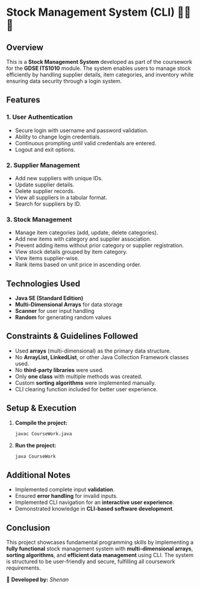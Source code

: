 # Stock Management System (CLI) 🥬📃🧦

## Overview
This is a **Stock Management System** developed as part of the coursework for the **GDSE ITS1010** module. The system enables users to manage stock efficiently by handling supplier details, item categories, and inventory while ensuring data security through a login system.

## Features
### 1. **User Authentication**
- Secure login with username and password validation.
- Ability to change login credentials.
- Continuous prompting until valid credentials are entered.
- Logout and exit options.

### 2. **Supplier Management**
- Add new suppliers with unique IDs.
- Update supplier details.
- Delete supplier records.
- View all suppliers in a tabular format.
- Search for suppliers by ID.

### 3. **Stock Management**
- Manage item categories (add, update, delete categories).
- Add new items with category and supplier association.
- Prevent adding items without prior category or supplier registration.
- View stock details grouped by item category.
- View items supplier-wise.
- Rank items based on unit price in ascending order.

## Technologies Used
- **Java SE (Standard Edition)**
- **Multi-Dimensional Arrays** for data storage
- **Scanner** for user input handling
- **Random** for generating random values

## Constraints & Guidelines Followed
- Used **arrays** (multi-dimensional) as the primary data structure.
- No **ArrayList, LinkedList**, or other Java Collection Framework classes used.
- No **third-party libraries** were used.
- Only **one class** with multiple methods was created.
- Custom **sorting algorithms** were implemented manually.
- CLI clearing function included for better user experience.

## Setup & Execution
1. **Compile the project:**  
   ```sh
   javac CourseWork.java
   ```
2. **Run the project:**  
   ```sh
   java CourseWork
   ```
## Additional Notes
- Implemented complete input **validation**.
- Ensured **error handling** for invalid inputs.
- Implemented CLI navigation for an **interactive user experience**.
- Demonstrated knowledge in **CLI-based software development**.

## Conclusion
This project showcases fundamental programming skills by implementing a **fully functional** stock management system with **multi-dimensional arrays**, **sorting algorithms**, and **efficient data management** using CLI. The system is structured to be user-friendly and secure, fulfilling all coursework requirements.

🚀 **Developed by:** _Shenan_
